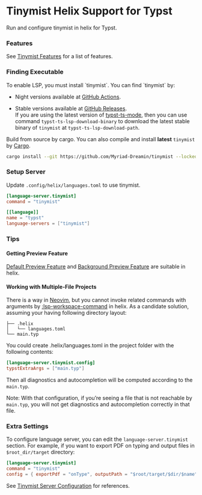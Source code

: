 <!-- This file is generated by scripts/link-docs.mjs from docs/tinymist/frontend/helix.typ. Do not edit manually. -->
# Tinymist Helix Support for Typst

Run and configure tinymist in helix for Typst.

### Features

<div></div>

See [Tinymist Features](https://github.com/Myriad-Dreamin/tinymist#features) for a list of features.

### Finding Executable

<div></div>To enable LSP, you must install `tinymist`. You can find `tinymist` by:

- Night versions available at [GitHub Actions](https://github.com/Myriad-Dreamin/tinymist/actions).

- Stable versions available at [GitHub Releases](https://github.com/Myriad-Dreamin/tinymist/releases).<br />If you are using the latest version of [typst-ts-mode](https://codeberg.org/meow_king/typst-ts-mode), then you can use command `typst-ts-lsp-download-binary` to download the latest stable binary of `tinymist` at `typst-ts-lsp-download-path`.

Build from source by cargo. You can also compile and install **latest** `tinymist` by [Cargo](https://www.rust-lang.org/tools/install).

```bash
cargo install --git https://github.com/Myriad-Dreamin/tinymist --locked tinymist
```


### Setup Server

<div></div>

Update `.config/helix/languages.toml` to use tinymist.

```toml
[language-server.tinymist]
command = "tinymist"

[[language]]
name = "typst"
language-servers = ["tinymist"]
```

### Tips

<div></div>

#### Getting Preview Feature

<div></div>

<a class="typst-content-link" href="cross-link://jump?path-label=47-feature-47-preview-46-typ&amp;label=default-45-preview">Default Preview Feature</a> and <a class="typst-content-link" href="cross-link://jump?path-label=47-feature-47-preview-46-typ&amp;label=background-45-preview">Background Preview Feature</a> are suitable in helix.

#### Working with Multiple-File Projects

<div></div>

There is a way in [Neovim](https://github.com/Myriad-Dreamin/tinymist/tree/main/editors/neovim/README.md#multiple-file-project-support), but you cannot invoke related commands with arguments by [:lsp-workspace-command](https://docs.helix-editor.com/commands.html) in helix. As a candidate solution, assuming your having following directory layout:

```plain
├── .helix
│   └── languages.toml
└── main.typ
```

You could create .helix/languages.toml in the project folder with the following contents:

```toml
[language-server.tinymist.config]
typstExtraArgs = ["main.typ"]
```

Then all diagnostics and autocompletion will be computed according to the `main.typ`.

Note: With that configuration, if you’re seeing a file that is not reachable by `main.typ`, you will not get diagnostics and autocompletion correctly in that file.

### Extra Settings

<div></div>

To configure language server, you can edit the `language-server.tinymist` section. For example, if you want to export PDF on typing and output files in `$root_dir/target` directory:

```toml
[language-server.tinymist]
command = "tinymist"
config = { exportPdf = "onType", outputPath = "$root/target/$dir/$name" }
```

See [Tinymist Server Configuration](https://github.com/Myriad-Dreamin/tinymist/tree/main/editors/neovim/Configuration.md) for references.
